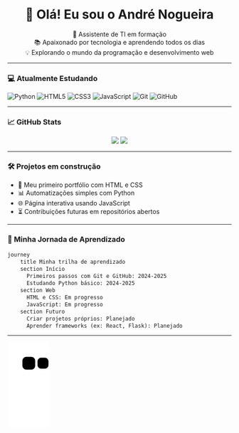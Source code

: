 <h1 align="center">👋 Olá! Eu sou o André Nogueira</h1>

<p align="center">
  🚀 Assistente de TI em formação <br>
  📚 Apaixonado por tecnologia e aprendendo todos os dias <br>
  💡 Explorando o mundo da programação e desenvolvimento web
</p>

---

### 💻 Atualmente Estudando

![Python](https://img.shields.io/badge/-Python-3776AB?style=for-the-badge&logo=python&logoColor=white)
![HTML5](https://img.shields.io/badge/-HTML5-E34F26?style=for-the-badge&logo=html5&logoColor=white)
![CSS3](https://img.shields.io/badge/-CSS3-1572B6?style=for-the-badge&logo=css3&logoColor=white)
![JavaScript](https://img.shields.io/badge/-JavaScript-F7DF1E?style=for-the-badge&logo=javascript&logoColor=black)
![Git](https://img.shields.io/badge/-Git-F05032?style=for-the-badge&logo=git&logoColor=white)
![GitHub](https://img.shields.io/badge/-GitHub-181717?style=for-the-badge&logo=github&logoColor=white)

---

### 📈 GitHub Stats

<p align="center">
  <img src="https://github-readme-stats.vercel.app/api?username=AndreNogue&show_icons=true&theme=tokyonight" width="47%">
  <img src="https://github-readme-stats.vercel.app/api/top-langs/?username=AndreNogue&layout=compact&theme=tokyonight" width="47%">
</p>

---

### 🛠️ Projetos em construção

- 📄 Meu primeiro portfólio com HTML e CSS
- 📊 Automatizações simples com Python
- 🌐 Página interativa usando JavaScript
- ⏳ Contribuições futuras em repositórios abertos

---

### 🧭 Minha Jornada de Aprendizado

```mermaid
journey
    title Minha trilha de aprendizado
    section Início
      Primeiros passos com Git e GitHub: 2024-2025
      Estudando Python básico: 2024-2025
    section Web
      HTML e CSS: Em progresso
      JavaScript: Em progresso
    section Futuro
      Criar projetos próprios: Planejado
      Aprender frameworks (ex: React, Flask): Planejado
```

---- 
![Snake animation](https://github.com/AndreNogue/AndreNogue/blob/output/github-contribution-grid-snake.svg)
